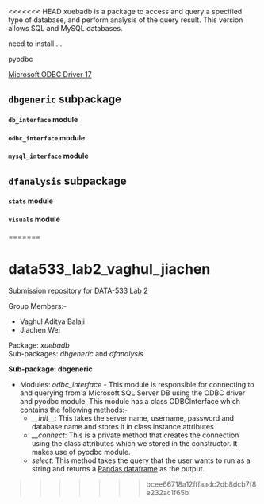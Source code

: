 <<<<<<< HEAD
xuebadb is a package to access and query a specified type of database, and perform analysis of the query result. This version allows SQL and MySQL databases.

need to install ...

pyodbc

[ Microsoft ODBC Driver 17 ](https://docs.microsoft.com/en-us/sql/connect/python/python-driver-for-sql-server?view=sql-server-2017)

## `dbgeneric` subpackage

#### `db_interface` module

#### `odbc_interface` module

#### `mysql_interface` module

## `dfanalysis` subpackage

#### `stats` module
#### `visuals` module
=======
# data533_lab2_vaghul_jiachen
Submission repository for DATA-533 Lab 2

Group Members:-
* Vaghul Aditya Balaji
* Jiachen Wei

Package: *xuebadb*  
Sub-packages: *dbgeneric* and *dfanalysis*  

**Sub-package: dbgeneric**  
* Modules: *odbc_interface* - This module is responsible for connecting to and querying from a Microsoft SQL Server DB using the ODBC driver and pyodbc module. This module has a class ODBCInterface which contains the following methods:-
  * *\_\_init\_\_*: This takes the server name, username, password and database name and stores it in class instance attributes
  * *\_\_connect*: This is a private method that creates the connection using the class attributes which we stored in the constructor. It makes use of pyodbc module.
  * *select*: This method takes the query that the user wants to run as a string and returns a [Pandas dataframe](https://pandas.pydata.org/pandas-docs/version/0.21/generated/pandas.DataFrame.html) as the output.
>>>>>>> bcee66718a12fffaadc2db8dcb7f8e232ac1f65b
